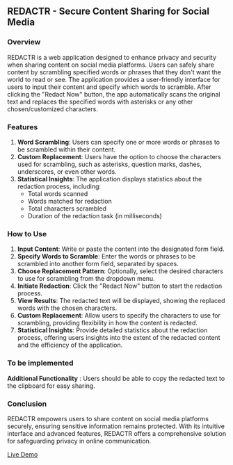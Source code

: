 ## REDACTR - Secure Content Sharing for Social Media

### Overview

REDACTR is a web application designed to enhance privacy and security when sharing content on social media platforms. Users can safely share content by scrambling specified words or phrases that they don't want the world to read or see. The application provides a user-friendly interface for users to input their content and specify which words to scramble. After clicking the "Redact Now" button, the app automatically scans the original text and replaces the specified words with asterisks or any other chosen/customized characters.

### Features

1. **Word Scrambling**: Users can specify one or more words or phrases to be scrambled within their content.
2. **Custom Replacement**: Users have the option to choose the characters used for scrambling, such as asterisks, question marks, dashes, underscores, or even other words.
3. **Statistical Insights**: The application displays statistics about the redaction process, including:
   - Total words scanned
   - Words matched for redaction
   - Total characters scrambled
   - Duration of the redaction task (in milliseconds)

### How to Use

1. **Input Content**: Write or paste the content into the designated form field.
2. **Specify Words to Scramble**: Enter the words or phrases to be scrambled into another form field, separated by spaces.
3. **Choose Replacement Pattern**: Optionally, select the desired characters to use for scrambling from the dropdown menu.
4. **Initiate Redaction**: Click the "Redact Now" button to start the redaction process.
5. **View Results**: The redacted text will be displayed, showing the replaced words with the chosen characters.
6. **Custom Replacement**: Allow users to specify the characters to use for scrambling, providing flexibility in how the content is redacted.
7. **Statistical Insights**: Provide detailed statistics about the redaction process, offering users insights into the extent of the redacted content and the efficiency of the application.

### To be implemented

**Additional Functionality** : Users should be able to copy the redacted text to the clipboard for easy sharing.

### Conclusion

REDACTR empowers users to share content on social media platforms securely, ensuring sensitive information remains protected. With its intuitive interface and advanced features, REDACTR offers a comprehensive solution for safeguarding privacy in online communication.

[Live Demo](https://)
